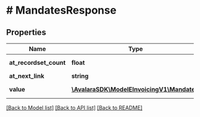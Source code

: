 # # MandatesResponse

## Properties

Name | Type | Description | Notes
------------ | ------------- | ------------- | -------------
**at_recordset_count** | **float** | Total count of results | [optional]
**at_next_link** | **string** |  | [optional]
**value** | [**\AvalaraSDK\ModelEInvoicingV1\Mandate[]**](Mandate.md) | Mandates schema | [optional]

[[Back to Model list]](../../../README.md#models) [[Back to API list]](../../../README.md#endpoints) [[Back to README]](../../../README.md)
